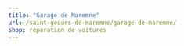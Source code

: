 ```yaml
---
title: "Garage de Maremne"
url: /saint-geours-de-maremne/garage-de-maremne/
shop: réparation de voitures
---
```

